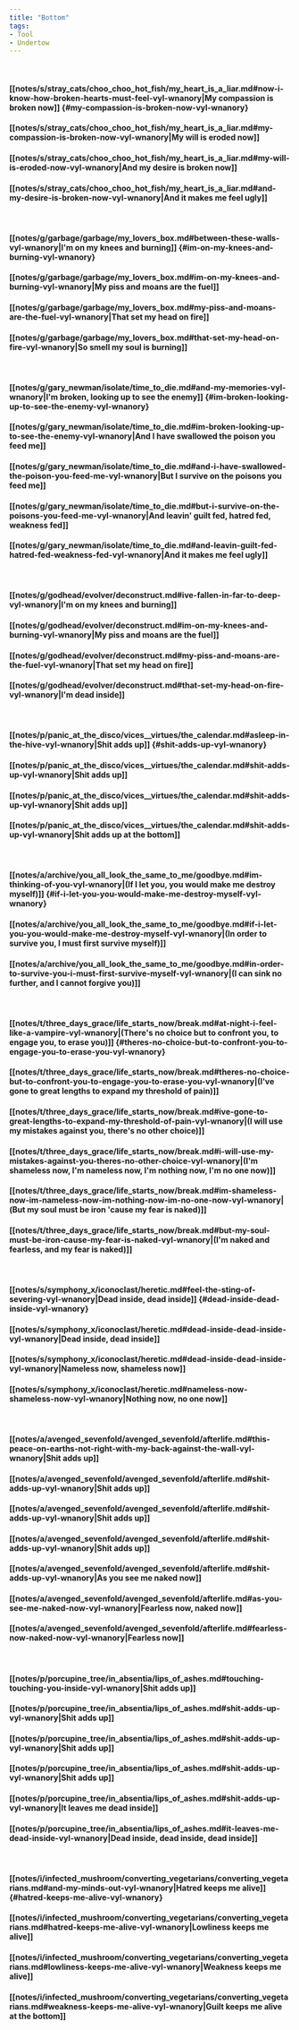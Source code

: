 ```yaml
---
title: "Bottom"
tags:
- Tool
- Undertow
---
```

&nbsp;
#### [[notes/s/stray_cats/choo_choo_hot_fish/my_heart_is_a_liar.md#now-i-know-how-broken-hearts-must-feel-vyl-wnanory|My compassion is broken now]] {#my-compassion-is-broken-now-vyl-wnanory}
#### [[notes/s/stray_cats/choo_choo_hot_fish/my_heart_is_a_liar.md#my-compassion-is-broken-now-vyl-wnanory|My will is eroded now]]
#### [[notes/s/stray_cats/choo_choo_hot_fish/my_heart_is_a_liar.md#my-will-is-eroded-now-vyl-wnanory|And my desire is broken now]]
#### [[notes/s/stray_cats/choo_choo_hot_fish/my_heart_is_a_liar.md#and-my-desire-is-broken-now-vyl-wnanory|And it makes me feel ugly]]
&nbsp;
#### [[notes/g/garbage/garbage/my_lovers_box.md#between-these-walls-vyl-wnanory|I'm on my knees and burning]] {#im-on-my-knees-and-burning-vyl-wnanory}
#### [[notes/g/garbage/garbage/my_lovers_box.md#im-on-my-knees-and-burning-vyl-wnanory|My piss and moans are the fuel]]
#### [[notes/g/garbage/garbage/my_lovers_box.md#my-piss-and-moans-are-the-fuel-vyl-wnanory|That set my head on fire]]
#### [[notes/g/garbage/garbage/my_lovers_box.md#that-set-my-head-on-fire-vyl-wnanory|So smell my soul is burning]]
&nbsp;
#### [[notes/g/gary_newman/isolate/time_to_die.md#and-my-memories-vyl-wnanory|I'm broken, looking up to see the enemy]] {#im-broken-looking-up-to-see-the-enemy-vyl-wnanory}
#### [[notes/g/gary_newman/isolate/time_to_die.md#im-broken-looking-up-to-see-the-enemy-vyl-wnanory|And I have swallowed the poison you feed me]]
#### [[notes/g/gary_newman/isolate/time_to_die.md#and-i-have-swallowed-the-poison-you-feed-me-vyl-wnanory|But I survive on the poisons you feed me]]
#### [[notes/g/gary_newman/isolate/time_to_die.md#but-i-survive-on-the-poisons-you-feed-me-vyl-wnanory|And leavin' guilt fed, hatred fed, weakness fed]]
#### [[notes/g/gary_newman/isolate/time_to_die.md#and-leavin-guilt-fed-hatred-fed-weakness-fed-vyl-wnanory|And it makes me feel ugly]]
&nbsp;
#### [[notes/g/godhead/evolver/deconstruct.md#ive-fallen-in-far-to-deep-vyl-wnanory|I'm on my knees and burning]]
#### [[notes/g/godhead/evolver/deconstruct.md#im-on-my-knees-and-burning-vyl-wnanory|My piss and moans are the fuel]]
#### [[notes/g/godhead/evolver/deconstruct.md#my-piss-and-moans-are-the-fuel-vyl-wnanory|That set my head on fire]]
#### [[notes/g/godhead/evolver/deconstruct.md#that-set-my-head-on-fire-vyl-wnanory|I'm dead inside]]
&nbsp;
#### [[notes/p/panic_at_the_disco/vices__virtues/the_calendar.md#asleep-in-the-hive-vyl-wnanory|Shit adds up]] {#shit-adds-up-vyl-wnanory}
#### [[notes/p/panic_at_the_disco/vices__virtues/the_calendar.md#shit-adds-up-vyl-wnanory|Shit adds up]]
#### [[notes/p/panic_at_the_disco/vices__virtues/the_calendar.md#shit-adds-up-vyl-wnanory|Shit adds up]]
#### [[notes/p/panic_at_the_disco/vices__virtues/the_calendar.md#shit-adds-up-vyl-wnanory|Shit adds up at the bottom]]
&nbsp;
#### [[notes/a/archive/you_all_look_the_same_to_me/goodbye.md#im-thinking-of-you-vyl-wnanory|(If I let you, you would make me destroy myself)]] {#if-i-let-you-you-would-make-me-destroy-myself-vyl-wnanory}
#### [[notes/a/archive/you_all_look_the_same_to_me/goodbye.md#if-i-let-you-you-would-make-me-destroy-myself-vyl-wnanory|(In order to survive you, I must first survive myself)]]
#### [[notes/a/archive/you_all_look_the_same_to_me/goodbye.md#in-order-to-survive-you-i-must-first-survive-myself-vyl-wnanory|(I can sink no further, and I cannot forgive you)]]
&nbsp;
#### [[notes/t/three_days_grace/life_starts_now/break.md#at-night-i-feel-like-a-vampire-vyl-wnanory|(There's no choice but to confront you, to engage you, to erase you)]] {#theres-no-choice-but-to-confront-you-to-engage-you-to-erase-you-vyl-wnanory}
#### [[notes/t/three_days_grace/life_starts_now/break.md#theres-no-choice-but-to-confront-you-to-engage-you-to-erase-you-vyl-wnanory|(I've gone to great lengths to expand my threshold of pain)]]
#### [[notes/t/three_days_grace/life_starts_now/break.md#ive-gone-to-great-lengths-to-expand-my-threshold-of-pain-vyl-wnanory|(I will use my mistakes against you, there's no other choice)]]
#### [[notes/t/three_days_grace/life_starts_now/break.md#i-will-use-my-mistakes-against-you-theres-no-other-choice-vyl-wnanory|(I'm shameless now, I'm nameless now, I'm nothing now, I'm no one now)]]
#### [[notes/t/three_days_grace/life_starts_now/break.md#im-shameless-now-im-nameless-now-im-nothing-now-im-no-one-now-vyl-wnanory|(But my soul must be iron 'cause my fear is naked)]]
#### [[notes/t/three_days_grace/life_starts_now/break.md#but-my-soul-must-be-iron-cause-my-fear-is-naked-vyl-wnanory|(I'm naked and fearless, and my fear is naked)]]
&nbsp;
#### [[notes/s/symphony_x/iconoclast/heretic.md#feel-the-sting-of-severing-vyl-wnanory|Dead inside, dead inside]] {#dead-inside-dead-inside-vyl-wnanory}
#### [[notes/s/symphony_x/iconoclast/heretic.md#dead-inside-dead-inside-vyl-wnanory|Dead inside, dead inside]]
#### [[notes/s/symphony_x/iconoclast/heretic.md#dead-inside-dead-inside-vyl-wnanory|Nameless now, shameless now]]
#### [[notes/s/symphony_x/iconoclast/heretic.md#nameless-now-shameless-now-vyl-wnanory|Nothing now, no one now]]
&nbsp;
#### [[notes/a/avenged_sevenfold/avenged_sevenfold/afterlife.md#this-peace-on-earths-not-right-with-my-back-against-the-wall-vyl-wnanory|Shit adds up]]
#### [[notes/a/avenged_sevenfold/avenged_sevenfold/afterlife.md#shit-adds-up-vyl-wnanory|Shit adds up]]
#### [[notes/a/avenged_sevenfold/avenged_sevenfold/afterlife.md#shit-adds-up-vyl-wnanory|Shit adds up]]
#### [[notes/a/avenged_sevenfold/avenged_sevenfold/afterlife.md#shit-adds-up-vyl-wnanory|Shit adds up]]
#### [[notes/a/avenged_sevenfold/avenged_sevenfold/afterlife.md#shit-adds-up-vyl-wnanory|As you see me naked now]]
#### [[notes/a/avenged_sevenfold/avenged_sevenfold/afterlife.md#as-you-see-me-naked-now-vyl-wnanory|Fearless now, naked now]]
#### [[notes/a/avenged_sevenfold/avenged_sevenfold/afterlife.md#fearless-now-naked-now-vyl-wnanory|Fearless now]]
&nbsp;
#### [[notes/p/porcupine_tree/in_absentia/lips_of_ashes.md#touching-touching-you-inside-vyl-wnanory|Shit adds up]]
#### [[notes/p/porcupine_tree/in_absentia/lips_of_ashes.md#shit-adds-up-vyl-wnanory|Shit adds up]]
#### [[notes/p/porcupine_tree/in_absentia/lips_of_ashes.md#shit-adds-up-vyl-wnanory|Shit adds up]]
#### [[notes/p/porcupine_tree/in_absentia/lips_of_ashes.md#shit-adds-up-vyl-wnanory|Shit adds up]]
#### [[notes/p/porcupine_tree/in_absentia/lips_of_ashes.md#shit-adds-up-vyl-wnanory|It leaves me dead inside]]
#### [[notes/p/porcupine_tree/in_absentia/lips_of_ashes.md#it-leaves-me-dead-inside-vyl-wnanory|Dead inside, dead inside, dead inside]]
&nbsp;
#### [[notes/i/infected_mushroom/converting_vegetarians/converting_vegetarians.md#and-my-minds-out-vyl-wnanory|Hatred keeps me alive]] {#hatred-keeps-me-alive-vyl-wnanory}
#### [[notes/i/infected_mushroom/converting_vegetarians/converting_vegetarians.md#hatred-keeps-me-alive-vyl-wnanory|Lowliness keeps me alive]]
#### [[notes/i/infected_mushroom/converting_vegetarians/converting_vegetarians.md#lowliness-keeps-me-alive-vyl-wnanory|Weakness keeps me alive]]
#### [[notes/i/infected_mushroom/converting_vegetarians/converting_vegetarians.md#weakness-keeps-me-alive-vyl-wnanory|Guilt keeps me alive at the bottom]]
